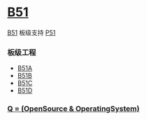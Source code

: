 # [B51](https://github.com/OS-Q/B51)


[B51](https://github.com/OS-Q/B51) 板级支持 [P51](https://github.com/OS-Q/P51)

### 板级工程

* [B51A](https://github.com/OS-Q/B51A)
* [B51B](https://github.com/OS-Q/B51B)
* [B51C](https://github.com/OS-Q/B51C)
* [B51D](https://github.com/OS-Q/B51D)


### [Q = (OpenSource & OperatingSystem) ](http://www.OS-Q.com)
